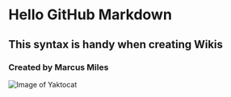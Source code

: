 # Hello GitHub Markdown
## This syntax is handy when creating Wikis
### Created by Marcus Miles

![Image of Yaktocat](https://octodex.github.com/images/yaktocat.png)
